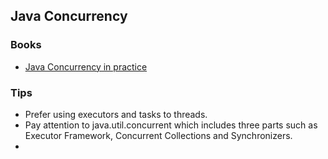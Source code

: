 ## Java Concurrency

### Books

* [Java Concurrency in practice](http://www.periodicooficial.oaxaca.gob.mx/files/2011/05/EXT02-2011-05-19.pdf)

### Tips
* Prefer using executors and tasks to threads.
* Pay attention to java.util.concurrent which includes three parts such as Executor Framework, Concurrent Collections and Synchronizers.
*

